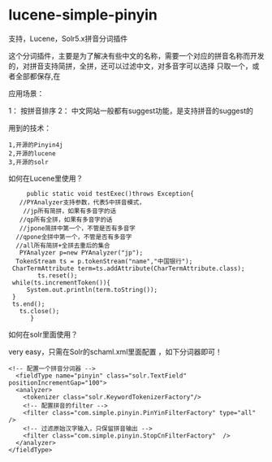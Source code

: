 # lucene-simple-pinyin
支持，Lucene，Solr5.x拼音分词插件

这个分词插件，主要是为了解决有些中文的名称，需要一个对应的拼音名称而开发的，对拼音支持简拼，全拼，还可以过滤中文，对多音字可以选择
只取一个，或者全部都保存,在

应用场景：

1： 按拼音排序
2： 中文网站一般都有suggest功能，是支持拼音的suggest的



用到的技术：

	1,开源的Pinyin4j
	2,开源的lucene
	3,开源的solr

如何在Lucene里使用？


		 public static void testExec()throws Exception{
	   //PYAnalyzer支持参数，代表5中拼音模式，
	    //jp所有简拼，如果有多音字的话
	   //qp所有全拼，如果有多音字的话
	   //jpone简拼中第一个，不管是否有多音字
	  //qpone全拼中第一个，不管是否有多音字
	  //all所有简拼+全拼去重后的集合
	   PYAnalyzer p=new PYAnalyzer("jp");
	  TokenStream ts = p.tokenStream("name","中国银行");
	 CharTermAttribute term=ts.addAttribute(CharTermAttribute.class);
        	ts.reset();
	 while(ts.incrementToken()){
	     System.out.println(term.toString());
	 }
	 ts.end();
	   ts.close();
		  }



如何在solr里面使用？

very easy，只需在Solr的schaml.xml里面配置 ，如下分词器即可！


	<!-- 配置一个拼音分词器 -->
	  <fieldType name="pinyin" class="solr.TextField" positionIncrementGap="100">
      <analyzer>
        <tokenizer class="solr.KeywordTokenizerFactory"/>
	    <!-- 配置拼音的filter -->
		<filter class="com.simple.pinyin.PinYinFilterFactory" type="all" />
		<!-- 过滤原始汉字输入，只保留拼音输出 -->
		<filter class="com.simple.pinyin.StopCnFilterFactory"  />
      </analyzer>
    </fieldType>
	



























